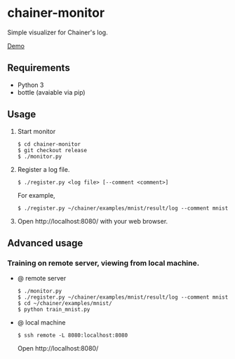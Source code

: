 # chainer-monitor

Simple visualizer for Chainer's log.

[Demo](https://hakuyume.github.io/chainer-monitor/)

## Requirements
- Python 3
- bottle (avaiable via pip)

## Usage

1. Start monitor
    ```
    $ cd chainer-monitor
    $ git checkout release
    $ ./monitor.py
    ```

2. Register a log file.
    ```
    $ ./register.py <log file> [--comment <comment>]
    ```
    For example,
    ```
    $ ./register.py ~/chainer/examples/mnist/result/log --comment mnist
    ```

3. Open http://localhost:8080/ with your web browser.


## Advanced usage

### Training on remote server, viewing from local machine.

- @ remote server
    ```
    $ ./monitor.py
    $ ./register.py ~/chainer/examples/mnist/result/log --comment mnist
    $ cd ~/chainer/examples/mnist/
    $ python train_mnist.py
    ```

- @ local machine
    ```
    $ ssh remote -L 8080:localhost:8080
    ```
    Open http://localhost:8080/
